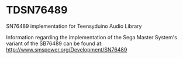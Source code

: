 # TDSN76489
SN76489 implementation for Teensyduino Audio Library

Information regarding the implementation of the Sega Master System's variant of the SB76489 can be found at:
http://www.smspower.org/Development/SN76489
